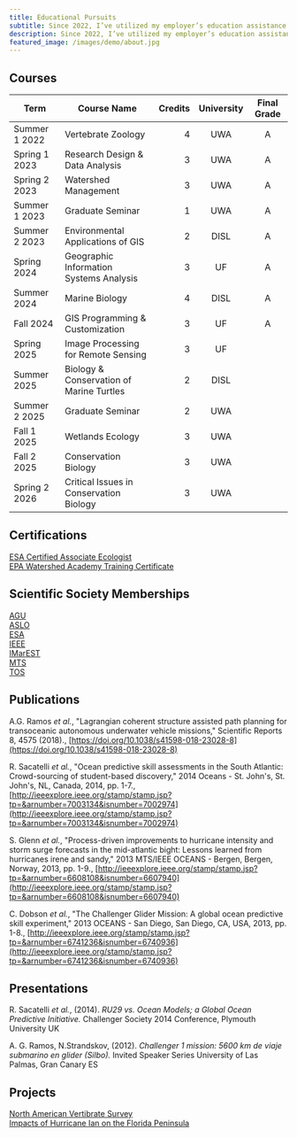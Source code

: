 ```yaml
---
title: Educational Pursuits
subtitle: Since 2022, I’ve utilized my employer’s education assistance program to pursue a Master’s in Conservation Biology from the University of West Alabama and a Graduate Certificate in Geospatial Analysis from the University of Florida. With a Bachelor of Science in Biological Oceanography from Rutgers University (2012), I’m looking to blend my background in marine science with my interest in technology and remote sensing to contribute to protecting coastal and marine habitats amid the challenges of climate change. 
description: Since 2022, I’ve utilized my employer’s education assistance program to pursue a Master’s in Conservation Biology from the University of West Alabama and a Graduate Certificate in Geospatial Analysis from the University of Florida. With a Bachelor of Science in Biological Oceanography from Rutgers University (2012), I’m looking to blend my background in marine science with my interest in technology and remote sensing to contribute to protecting coastal and marine habitats amid the challenges of climate change.
featured_image: /images/demo/about.jpg
---
```


## Courses

| Term            | Course Name                                    | Credits   | University   | Final Grade   |
|-----------------|------------------------------------------------|----------:|:------------:|:-------------:|
| Summer 1 2022   | Vertebrate Zoology                             |       4   | UWA          | A             |
| Spring 1 2023   | Research Design & Data Analysis                |       3   | UWA          | A             |
| Spring 2 2023   | Watershed Management                           |       3   | UWA          | A             |
| Summer 1 2023   | Graduate Seminar                               |       1   | UWA          | A             |
| Summer 2 2023   | Environmental Applications of GIS              |       2   | DISL         | A             |
| Spring 2024     | Geographic Information Systems Analysis        |       3   | UF           | A             |
| Summer 2024     | Marine Biology                                 |       4   | DISL         | A             |
| Fall 2024       | GIS Programming & Customization                |       3   | UF           | A             |
| Spring 2025     | Image Processing for Remote Sensing            |       3   | UF           |               |
| Summer 2025     | Biology & Conservation of Marine Turtles       |       2   | DISL         |               |
| Summer 2 2025   | Graduate Seminar												       |       2   | UWA          |               |
| Fall 1 2025     | Wetlands Ecology                               |       3   | UWA          |               |
| Fall 2 2025     | Conservation Biology                           |       3   | UWA          |               |
| Spring 2 2026   | Critical Issues in Conservation Biology 	     |       3   | UWA          |               |


## Certifications
[ESA Certified Associate Ecologist](https://esa.org/certification/) \
[EPA Watershed Academy Training Certificate](https://www.epa.gov/watershedacademy)


## Scientific Society Memberships

[AGU](https://www.agu.org/) \
[ASLO](https://www.aslo.org/) \
[ESA](https://www.esa.org/) \
[IEEE](https://www.ieee.org/) \
[IMarEST](https://www.imarest.org/) \
[MTS](https://www.mtsociety.org/) \
[TOS](https://tos.org/)


## Publications

A.G. Ramos *et al.*, "Lagrangian coherent structure assisted path planning for transoceanic autonomous underwater vehicle missions," Scientific Reports 8, 4575 (2018)., [https://doi.org/10.1038/s41598-018-23028-8](https://doi.org/10.1038/s41598-018-23028-8)

R. Sacatelli *et al.*, "Ocean predictive skill assessments in the South Atlantic: Crowd-sourcing of student-based discovery," 2014 Oceans - St. John's, St. John's, NL, Canada, 2014, pp. 1-7., [http://ieeexplore.ieee.org/stamp/stamp.jsp?tp=&arnumber=7003134&isnumber=7002974](http://ieeexplore.ieee.org/stamp/stamp.jsp?tp=&arnumber=7003134&isnumber=7002974)

S. Glenn *et al.*, "Process-driven improvements to hurricane intensity and storm surge forecasts in the mid-atlantic bight: Lessons learned from hurricanes irene and sandy," 2013 MTS/IEEE OCEANS - Bergen, Bergen, Norway, 2013, pp. 1-9., [http://ieeexplore.ieee.org/stamp/stamp.jsp?tp=&arnumber=6608108&isnumber=6607940](http://ieeexplore.ieee.org/stamp/stamp.jsp?tp=&arnumber=6608108&isnumber=6607940)

C. Dobson *et al.*, "The Challenger Glider Mission: A global ocean predictive skill experiment," 2013 OCEANS - San Diego, San Diego, CA, USA, 2013, pp. 1-8., [http://ieeexplore.ieee.org/stamp/stamp.jsp?tp=&arnumber=6741236&isnumber=6740936](http://ieeexplore.ieee.org/stamp/stamp.jsp?tp=&arnumber=6741236&isnumber=6740936)


## Presentations

R. Sacatelli *et al.*, (2014). *RU29 vs. Ocean Models; a Global Ocean Predictive Initiative.* Challenger Society 2014 Conference, Plymouth University UK

A. G. Ramos, N.Strandskov, (2012). *Challenger 1 mission: 5600 km de viaje submarino en glider (Silbo).* Invited Speaker Series University of Las Palmas, Gran Canary ES


## Projects
[North American Vertibrate Survey](https://nstrands.com/navs/) \
[Impacts of Hurricane Ian on the Florida Peninsula](https://storymaps.arcgis.com/stories/0a060cf17cc44606b68467ea70306bab)
